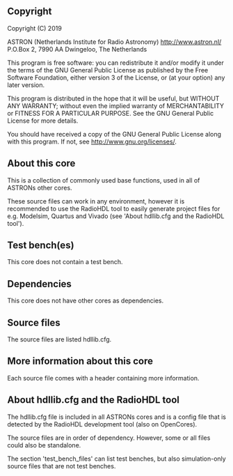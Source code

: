 ## Copyright 

Copyright (C) 2019

ASTRON (Netherlands Institute for Radio Astronomy) <http://www.astron.nl/>
P.O.Box 2, 7990 AA Dwingeloo, The Netherlands

This program is free software: you can redistribute it and/or modify
it under the terms of the GNU General Public License as published by
the Free Software Foundation, either version 3 of the License, or
(at your option) any later version.

This program is distributed in the hope that it will be useful,
but WITHOUT ANY WARRANTY; without even the implied warranty of
MERCHANTABILITY or FITNESS FOR A PARTICULAR PURPOSE.  See the
GNU General Public License for more details.

You should have received a copy of the GNU General Public License
along with this program.  If not, see <http://www.gnu.org/licenses/>.

## About this core

This is a collection of commonly used base functions, used in all of ASTRONs
other cores.

These source files can work in any environment, however it is recommended to
use the RadioHDL tool to easily generate project files for e.g. Modelsim,
Quartus and Vivado (see 'About hdllib.cfg and the RadioHDL tool').

## Test bench(es)
This core does not contain a test bench.

## Dependencies
This core does not have other cores as dependencies.

## Source files
The source files are listed hdllib.cfg.

## More information about this core
Each source file comes with a header containing more information.

## About hdllib.cfg and the RadioHDL tool
The hdllib.cfg file is included in all ASTRONs cores and is a config file that
is detected by the RadioHDL development tool (also on OpenCores). 

The source files are in order of dependency. However, some or all files could 
also be standalone.

The section 'test_bench_files' can list test benches, but also simulation-only
source files that are not test benches.
